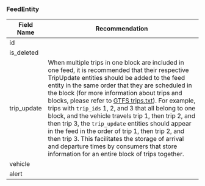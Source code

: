 ### FeedEntity

| Field Name | Recommendation |
| --- | --- |
| id |  |
| is_deleted | |
| trip_update | When multiple trips in one block are included in one feed, it is recommended that their respective TripUpdate entities should be added to the feed entity in the same order that they are scheduled in the block (for more information about trips and blocks, please refer to [GTFS trips.txt](https://github.com/google/transit/blob/master/gtfs/spec/en/reference.md#tripstxt)). For example, trips with `trip_ids` 1, 2, and 3 that all belong to one block, and the vehicle travels trip 1, then trip 2, and then trip 3, the `trip_update` entities should appear in the feed in the order of trip 1, then trip 2, and then trip 3. This facilitates the storage of arrival and departure times by consumers that store information for an entire block of trips together. |
| vehicle |  |
| alert |  |
